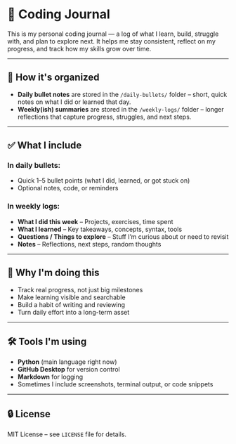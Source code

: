 # 🧠 Coding Journal

This is my personal coding journal — a log of what I learn, build, struggle with, and plan to explore next. It helps me stay consistent, reflect on my progress, and track how my skills grow over time.

---

## 📅 How it's organized

- **Daily bullet notes** are stored in the `/daily-bullets/` folder – short, quick notes on what I did or learned that day.
- **Weekly(ish) summaries** are stored in the `/weekly-logs/` folder – longer reflections that capture progress, struggles, and next steps.

---

## ✅ What I include

### In daily bullets:
- Quick 1–5 bullet points (what I did, learned, or got stuck on)
- Optional notes, code, or reminders

### In weekly logs:
- **What I did this week** – Projects, exercises, time spent
- **What I learned** – Key takeaways, concepts, syntax, tools
- **Questions / Things to explore** – Stuff I’m curious about or need to revisit
- **Notes** – Reflections, next steps, random thoughts

---

## 🧱 Why I'm doing this

- Track real progress, not just big milestones
- Make learning visible and searchable
- Build a habit of writing and reviewing
- Turn daily effort into a long-term asset

---

## 🛠️ Tools I'm using

- **Python** (main language right now)
- **GitHub Desktop** for version control
- **Markdown** for logging
- Sometimes I include screenshots, terminal output, or code snippets

---

## 🔒 License

MIT License – see `LICENSE` file for details.